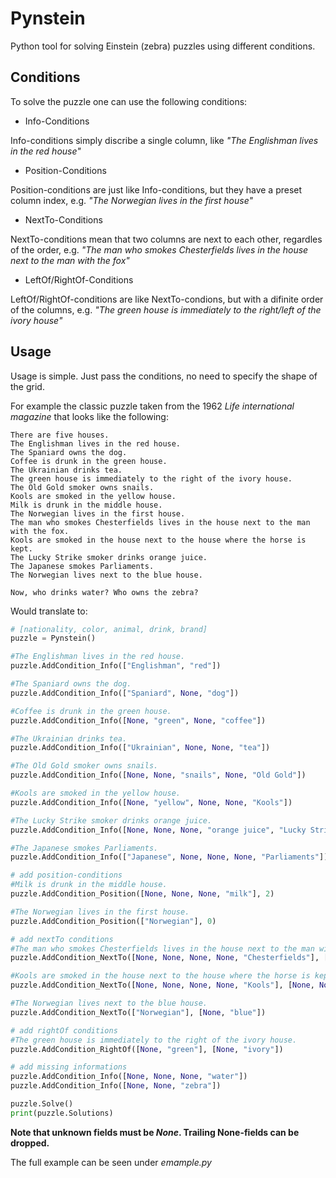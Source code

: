 # Pynstein
Python tool for solving Einstein (zebra) puzzles using different conditions.

## Conditions
To solve the puzzle one can use the following conditions:

* Info-Conditions

Info-conditions simply discribe a single column, like *"The Englishman lives in the red house"*

* Position-Conditions

Position-conditions are just like Info-conditions, but they have a preset column index, e.g. *"The Norwegian lives in the first house"*

* NextTo-Conditions

NextTo-conditions mean that two columns are next to each other, regardles of the order, e.g. *"The man who smokes Chesterfields lives in the house next to the man with the fox"*

* LeftOf/RightOf-Conditions

LeftOf/RightOf-conditions are like NextTo-condions, but with a difinite order of the columns, e.g. *"The green house is immediately to the right/left of the ivory house"*

## Usage

Usage is simple. Just pass the conditions, no need to specify the shape of the grid.

For example the classic puzzle taken from the 1962 *Life international magazine* that looks like the following:

```
There are five houses.
The Englishman lives in the red house.
The Spaniard owns the dog.
Coffee is drunk in the green house.
The Ukrainian drinks tea.
The green house is immediately to the right of the ivory house.
The Old Gold smoker owns snails.
Kools are smoked in the yellow house.
Milk is drunk in the middle house.
The Norwegian lives in the first house.
The man who smokes Chesterfields lives in the house next to the man with the fox.
Kools are smoked in the house next to the house where the horse is kept.
The Lucky Strike smoker drinks orange juice.
The Japanese smokes Parliaments.
The Norwegian lives next to the blue house.

Now, who drinks water? Who owns the zebra?
```

Would translate to:

```python
# [nationality, color, animal, drink, brand]
puzzle = Pynstein()

#The Englishman lives in the red house.
puzzle.AddCondition_Info(["Englishman", "red"])

#The Spaniard owns the dog.
puzzle.AddCondition_Info(["Spaniard", None, "dog"])

#Coffee is drunk in the green house.
puzzle.AddCondition_Info([None, "green", None, "coffee"])

#The Ukrainian drinks tea.
puzzle.AddCondition_Info(["Ukrainian", None, None, "tea"])

#The Old Gold smoker owns snails.
puzzle.AddCondition_Info([None, None, "snails", None, "Old Gold"])

#Kools are smoked in the yellow house.
puzzle.AddCondition_Info([None, "yellow", None, None, "Kools"])

#The Lucky Strike smoker drinks orange juice.
puzzle.AddCondition_Info([None, None, None, "orange juice", "Lucky Strike"])

#The Japanese smokes Parliaments.
puzzle.AddCondition_Info(["Japanese", None, None, None, "Parliaments"])

# add position-conditions
#Milk is drunk in the middle house.
puzzle.AddCondition_Position([None, None, None, "milk"], 2)

#The Norwegian lives in the first house.
puzzle.AddCondition_Position(["Norwegian"], 0)

# add nextTo conditions
#The man who smokes Chesterfields lives in the house next to the man with the fox.
puzzle.AddCondition_NextTo([None, None, None, None, "Chesterfields"], [None, None, "fox"])

#Kools are smoked in the house next to the house where the horse is kept.
puzzle.AddCondition_NextTo([None, None, None, None, "Kools"], [None, None, "horse"])

#The Norwegian lives next to the blue house.
puzzle.AddCondition_NextTo(["Norwegian"], [None, "blue"])

# add rightOf conditions
#The green house is immediately to the right of the ivory house.
puzzle.AddCondition_RightOf([None, "green"], [None, "ivory"])

# add missing informations
puzzle.AddCondition_Info([None, None, None, "water"])
puzzle.AddCondition_Info([None, None, "zebra"])

puzzle.Solve()
print(puzzle.Solutions)
```

**Note that unknown fields must be *None*. Trailing None-fields can be dropped.**

The full example can be seen under *emample.py*

